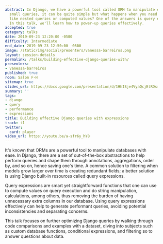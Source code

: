 ```yaml
---
abstract: In Django, we have a powerful tool called ORM to manipulate databases. For
  small queries, it can be quite simple but what happens when you need to do tricks
  like nested queries or computed values? One of the answers is query expressions.
  In this talk, we'll learn how to power-up queries effectively.
accepted: true
category: talks
date: 2019-09-23 12:20:00 -0500
difficulty: Intermediate
end_date: 2019-09-23 12:50:00 -0500
image: /static/img/social/presenters/vanessa-barreiros.png
layout: session-details
permalink: /talks/building-effective-django-queries-with/
presenters:
- vanessa-barreiros
published: true
room: Salon F-H
sitemap: true
slides_url: https://docs.google.com/presentation/d/1HhISje4VyaQcjElRDsrKkZpIMuJQy9uLbGhfkuVswDI/edit?usp=sharing
summary: ''
tags:
- django
- query
- performance
- expressions
title: Building effective Django queries with expressions
track: t1
twitter:
  card: player
video_url: https://youtu.be/a-sfr6y_hY8
---
```


It's known that ORMs are a powerful tool to manipulate databases with ease. In Django, there are a set of out-of-the-box abstractions to help perform queries and shape them through annotations, aggregations, order by, and so on, hence saving one's time. A common solution to filtering when models grow larger over time is creating redundant fields; a better solution is using Django built-in resources called query expressions.

Query expressions are smart yet straightforward functions that one can use to compute values on query execution and do string manipulation, calculations, among others, thus removing the burden of having unnecessary extra columns in our database. Using query expressions effectively can help to generate performant queries, avoiding potential inconsistencies and separating concerns.

This talk focuses on further optimizing Django queries by walking through code comparisons and examples with a dataset, diving into subjects such as custom database functions, conditional expressions, and filtering so to answer questions about data.
